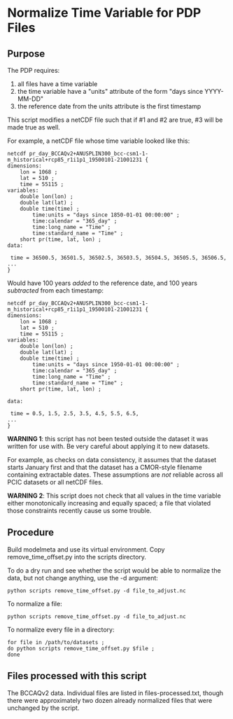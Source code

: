 # Normalize Time Variable for PDP Files

## Purpose

The PDP requires:

1. all files have a time variable
2. the time variable have a "units" attribute of the form "days since YYYY-MM-DD"
3. the reference date from the units attribute is the first timestamp

This script modifies a netCDF file such that if #1 and #2 are true, #3 will be made true as well.

For example, a netCDF file whose time variable looked like this:
```
netcdf pr_day_BCCAQv2+ANUSPLIN300_bcc-csm1-1-m_historical+rcp85_r1i1p1_19500101-21001231 {
dimensions:
    lon = 1068 ;
    lat = 510 ;
    time = 55115 ;
variables:
    double lon(lon) ;
    double lat(lat) ;
    double time(time) ;
        time:units = "days since 1850-01-01 00:00:00" ;
        time:calendar = "365_day" ;
        time:long_name = "Time" ;
        time:standard_name = "Time" ;
    short pr(time, lat, lon) ;
data:
 
 time = 36500.5, 36501.5, 36502.5, 36503.5, 36504.5, 36505.5, 36506.5,
...
}
```

Would have 100 years *added* to the reference date, and 100 years *subtracted* from each timestamp:

```
netcdf pr_day_BCCAQv2+ANUSPLIN300_bcc-csm1-1-m_historical+rcp85_r1i1p1_19500101-21001231 {
dimensions:
    lon = 1068 ;
    lat = 510 ;
    time = 55115 ;
variables:
    double lon(lon) ;
    double lat(lat) ;
    double time(time) ;
        time:units = "days since 1950-01-01 00:00:00" ;
        time:calendar = "365_day" ;
        time:long_name = "Time" ;
        time:standard_name = "Time" ;
    short pr(time, lat, lon) ;
 
data:
 
 time = 0.5, 1.5, 2.5, 3.5, 4.5, 5.5, 6.5,
...
}
```

**WARNING 1**: this script has not been tested outside the dataset it was written for use with. Be very careful about applying it to new datasets.

For example, as checks on data consistency, it assumes that the dataset starts January first and that the dataset has a CMOR-style filename containing extractable dates. These assumptions are *not* reliable across all PCIC datasets or all netCDF files.

**WARNING 2**: This script does not check that all values in the time variable either monotonically increasing and equally spaced; a file that violated those constraints recently cause us some trouble.


## Procedure
Build modelmeta and use its virtual environment. Copy remove_time_offset.py into the scripts directory.

To do a dry run and see whether the script would be able to normalize the data, but not change anything, use the -d argument:

```
python scripts remove_time_offset.py -d file_to_adjust.nc
```

To normalize a file:
```
python scripts remove_time_offset.py -d file_to_adjust.nc
```
To normalize every file in a directory:
```
for file in /path/to/datasets ; 
do python scripts remove_time_offset.py $file ; 
done
```

## Files processed with this script
The BCCAQv2 data. Individual files are listed in files-processed.txt, though there were approximately two dozen already normalized files that were unchanged by the script.
